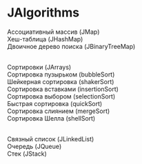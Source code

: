 # JAlgorithms

Ассоциативный массив (JMap) </br>
Хеш-таблица (JHashMap) </br>
Двоичное дерево поиска (JBinaryTreeMap) </br> </br>

Сортировки (JArrays) </br>
Сортировка пузырьком (bubbleSort) </br>
Шейкерная сортировка (shakerSort) </br>
Сортировка вставками (insertionSort) </br>
Сортировка выбором (selectionSort) </br>
Быстрая сортировка (quickSort) </br>
Сортировка слиянием (mergeSort) </br>
Сортировка Шелла (shellSort) </br> </br>

Связный список (JLinkedList) </br>
Очередь (JQueue) </br>
Стек (JStack) </br>
